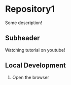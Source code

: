 # Repository1

Some description!

## Subheader

Watching tutorial on youtube!

## Local Development 

1. Open the browser